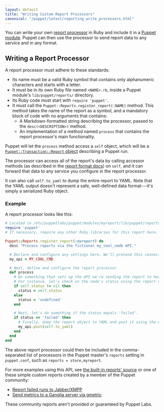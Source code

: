 ```yaml
---
layout: default
title: "Writing Custom Report Processors"
canonical: "/puppet/latest/reporting_write_processors.html"
---
```


[format]: ./format_report.html
[report processor]: ./reporting_about.html
[Puppet module]: ./modules_fundamentals.html

You can write your own [report processor][] in Ruby and include it in a [Puppet module][]. Puppet can then use the processor to send report data to any service and in any format.

## Writing a Report Processor

A report processor must adhere to these standards:

* Its name must be a valid Ruby symbol that contains only alphanumeric characters and starts with a letter.
* It must be in its own Ruby file named `<NAME>.rb`, inside a Puppet module's `lib/puppet/reports/` directory.
* Its Ruby code must start with `require 'puppet'`.
* It must call the `Puppet::Reports.register_report(:NAME)` method. This method takes the name of the report as a symbol, and a mandatory block of code with no arguments that contains:
    * A Markdown-formatted string describing the processor, passed to the `desc(<DESCRIPTION>)` method.
    * An implementation of a method named `process` that contains the report processor's main functionality.

Puppet will let the `process` method access a `self` object, which will be a [`Puppet::Transaction::Report` object][format] describing a Puppet run.

The processor can access all of the report's data by calling accessor methods (as described in the [report format docs][format]) on `self`, and it can forward that data to any service you configure in the report processor.

It can also call `self.to_yaml` to dump the entire report to YAML. Note that the YAML output doesn't represent a safe, well-defined data format---it's simply a serialized Ruby object.

### Example

A report processor looks like this:

~~~ ruby
# Located in /etc/puppetlabs/puppet/modules/myreport/lib/puppet/reports/myreport.rb.
require 'puppet'
# If necessary, require any other Ruby libraries for this report here.

Puppet::Reports.register_report(:myreport) do
  desc "Process reports via the fictional my_cool_cmdb API."

  # Declare and configure any settings here. We'll pretend this connects to our API.
  my_api = MY_COOL_CMD

  # Next, define and configure the report processor.
  def process
    # Do something that sets up the API we're sending the report to here.
    # For instance, let's check on the node's status using the report object (self):
    if self.status != nil then
      status = self.status
    else
      status = 'undefined'
    end

    # Next, let's do something if the status equals 'failed'.
    if status == 'failed' then
      # Finally, dump the report object to YAML and post it using the API object:
      my_api.post(self.to_yaml)
    end
  end
end
~~~

The above report processor could then be included in the comma-separated list of processors in the Puppet master's `reports` setting in `puppet.conf`, such as `reports = store,myreport`.

For more examples using this API, see [the built-in reports' source](https://github.com/puppetlabs/puppet/tree/master/lib/puppet/reports) or one of these simple custom reports created by a member of the Puppet community:

* [Report failed runs to Jabber/XMPP](https://github.com/jamtur01/puppet-xmpp)
* [Send metrics to a Ganglia server via gmetric](https://github.com/jamtur01/puppet-ganglia)

These community reports aren't provided or guaranteed by Puppet Labs.
